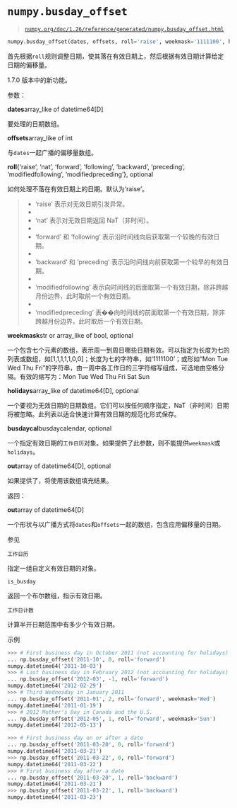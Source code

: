 # `numpy.busday_offset`

> [`numpy.org/doc/1.26/reference/generated/numpy.busday_offset.html`](https://numpy.org/doc/1.26/reference/generated/numpy.busday_offset.html)

```py
numpy.busday_offset(dates, offsets, roll='raise', weekmask='1111100', holidays=None, busdaycal=None, out=None)
```

首先根据`roll`规则调整日期，使其落在有效日期上，然后根据有效日期计算给定日期的偏移量。

1.7.0 版本中的新功能。

参数：

**dates**array_like of datetime64[D]

要处理的日期数组。

**offsets**array_like of int

与`dates`一起广播的偏移量数组。

**roll**{‘raise’, ‘nat’, ‘forward’, ‘following’, ‘backward’, ‘preceding’, ‘modifiedfollowing’, ‘modifiedpreceding’}, optional

如何处理不落在有效日期上的日期。默认为‘raise’。

> +   ‘raise’ 表示对无效日期引发异常。
> +   
> +   ‘nat’ 表示对无效日期返回 NaT（非时间）。
> +   
> +   ‘forward’ 和 ‘following’ 表示沿时间线向后获取第一个较晚的有效日期。
> +   
> +   ‘backward’ 和 ‘preceding’ 表示沿时间线向前获取第一个较早的有效日期。
> +   
> +   ‘modifiedfollowing’ 表示向时间线的后面取第一个有效日期，除非跨越月份边界，此时取前一个有效日期。
> +   
> +   ‘modifiedpreceding’ 表��向时间线的前面取第一个有效日期，除非跨越月份边界，此时取后一个有效日期。

**weekmask**str or array_like of bool, optional

一个包含七个元素的数组，表示周一到周日哪些日期有效。可以指定为长度为七的列表或数组，如[1,1,1,1,1,0,0]；长度为七的字符串，如‘1111100’；或形如“Mon Tue Wed Thu Fri”的字符串，由一周中各工作日的三字符缩写组成，可选地由空格分隔。有效的缩写为：Mon Tue Wed Thu Fri Sat Sun

**holidays**array_like of datetime64[D], optional

一个要视为无效日期的日期数组。它们可以按任何顺序指定，NaT（非时间）日期将被忽略。此列表以适合快速计算有效日期的规范化形式保存。

**busdaycal**busdaycalendar, optional

一个指定有效日期的`工作日历`对象。如果提供了此参数，则不能提供`weekmask`或`holidays`。

**out**array of datetime64[D], optional

如果提供了，将使用该数组填充结果。

返回：

**out**array of datetime64[D]

一个形状与以广播方式将`dates`和`offsets`一起的数组，包含应用偏移量的日期。

参见

`工作日历`

指定一组自定义有效日期的对象。

`is_busday`

返回一个布尔数组，指示有效日期。

`工作日计数`

计算半开日期范围中有多少个有效日期。

示例

```py
>>> # First business day in October 2011 (not accounting for holidays)
... np.busday_offset('2011-10', 0, roll='forward')
numpy.datetime64('2011-10-03')
>>> # Last business day in February 2012 (not accounting for holidays)
... np.busday_offset('2012-03', -1, roll='forward')
numpy.datetime64('2012-02-29')
>>> # Third Wednesday in January 2011
... np.busday_offset('2011-01', 2, roll='forward', weekmask='Wed')
numpy.datetime64('2011-01-19')
>>> # 2012 Mother's Day in Canada and the U.S.
... np.busday_offset('2012-05', 1, roll='forward', weekmask='Sun')
numpy.datetime64('2012-05-13') 
```

```py
>>> # First business day on or after a date
... np.busday_offset('2011-03-20', 0, roll='forward')
numpy.datetime64('2011-03-21')
>>> np.busday_offset('2011-03-22', 0, roll='forward')
numpy.datetime64('2011-03-22')
>>> # First business day after a date
... np.busday_offset('2011-03-20', 1, roll='backward')
numpy.datetime64('2011-03-21')
>>> np.busday_offset('2011-03-22', 1, roll='backward')
numpy.datetime64('2011-03-23') 
```
